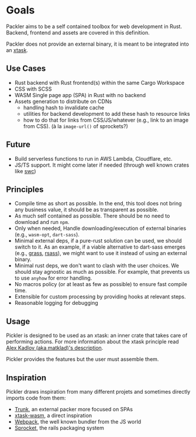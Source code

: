 # Goals

Packler aims to be a self contained toolbox for web development in Rust.
Backend, frontend and assets are covered in this definition.

Packler does not provide an external binary, it is meant to be integrated into
an [xtask][xtask].

## Use Cases

- Rust backend with Rust frontend(s) within the same Cargo Workspace
- CSS with SCSS
- WASM Single page app (SPA) in Rust with no backend
- Assets generation to distribute on CDNs
    * handling hash to invalidate cache
    * utilities for backend development to add these hash to resource links
    * how to do that for links from CSS/JS/whatever (e.g., link to an image from
    CSS). (à la `image-url()` of sprockets?)

## Future 

- Build serverless functions to run in AWS Lambda, Cloudflare, etc. 
- JS/TS support. It might come later if needed (through well known crates like
  [swc][swc])

## Principles

- Compile time as short as possible. In the end, this tool does not bring any business
  value, it should be as transparent as possible.
- As much self contained as possible. There should be no need to download and run `npm`.
- Only when needed, Handle downloading/execution of external binaries (e.g.,
  `wasm-opt`, `dart-sass`).
- Minimal external deps, if a pure-rust solution can be used, we should switch
  to it. As an example, if a viable alternative to dart-sass emerges (e.g.,
  [grass][grass], [rsass][rsass]), we might want to use it instead of using an
  external binary.
- Minimal rust deps, we don't want to clash with the user choices. We should
  stay agnostic as much as possible. For example, that prevents us to use
  `anyhow` for error handling.
- No macros policy (or at least as few as possible) to ensure fast compile time.
- Extensible for custom processing by providing hooks at relevant steps.
- Reasonable logging for debugging

## Usage

Pickler is designed to be used as an xtask: an inner crate that takes care of
performing actions. For more information about the xtask principle read [Alex
Kadlov (aka matklad)'s description][cargo-xtask].

Pickler provides the features but the user must assemble them.

## Inspiration

Pickler draws inspiration from many different projets and sometimes directly
imports code from them:

- [Trunk](https://trunkrs.dev/), an external packer more focused on SPAs
- [xtask-wasm](https://github.com/rustminded/xtask-wasm/), a direct inspiration
- [Webpack](https://webpack.js.org/), the well known bundler from the JS world
- [Sprocket](https://github.com/rails/sprockets), the rails packaging system



[xtask]: https://github.com/matklad/cargo-xtask
[grass]: https://github.com/connorskees/grass
[rsass]: https://github.com/kaj/rsass
[cargo-xtask]: https://github.com/matklad/cargo-xtask
[swc]: https://github.com/swc-project/swc